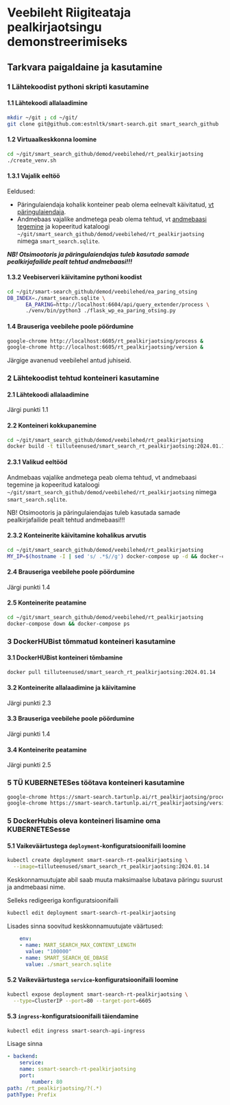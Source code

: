 # Veebileht Riigiteataja pealkirjaotsingu demonstreerimiseks

## Tarkvara paigaldaine ja kasutamine

### 1 Lähtekoodist pythoni skripti kasutamine

#### 1.1 Lähtekoodi allalaadimine

```bash
mkdir ~/git ; cd ~/git/
git clone git@github.com:estnltk/smart-search.git smart_search_github
```

#### 1.2 Virtuaalkeskkonna loomine

```bash
cd ~/git/smart_search_github/demod/veebilehed/rt_pealkirjaotsing
./create_venv.sh
```

#### 1.3.1 Vajalik eeltöö

Eeldused:

* Päringulaiendaja kohalik konteiner peab olema eelnevalt käivitatud,
[vt päringulaiendaja](https://github.com/estnltk/smart-search/blob/main/api/api_query_extender/README.md).
* Andmebaas vajalike andmetega peab olema tehtud, vt 
[andmebaasi tegemine](https://github.com/estnltk/smart-search/blob/main/scripts/query_extender_setup/example_script_based_workflow/README.md) ja kopeeritud kataloogi `~/git/smart_search_github/demod/veebilehed/rt_pealkirjaotsing` nimega `smart_search.sqlite`.

***NB! Otsimootoris ja päringulaiendajas tuleb kasutada
samade pealkirjafailide pealt tehtud andmebaasi!!!***

#### 1.3.2 Veebiserveri käivitamine pythoni koodist

```bash
cd ~/git/smart-search_github/demod/veebilehed/ea_paring_otsing
DB_INDEX=./smart_search.sqlite \
      EA_PARING=http://localhost:6604/api/query_extender/process \
      ./venv/bin/python3 ./flask_wp_ea_paring_otsing.py
```

#### 1.4 Brauseriga veebilehe poole pöördumine

```bash
google-chrome http://localhost:6605/rt_pealkirjaotsing/process &
google-chrome http://localhost:6605/rt_pealkirjaotsing/version &
```

Järgige avanenud veebilehel antud juhiseid.

### 2 Lähtekoodist tehtud konteineri kasutamine

#### 2.1 Lähtekoodi allalaadimine

Järgi punkti 1.1

#### 2.2 Konteineri kokkupanemine

```bash
cd ~/git/smart_search_github/demod/veebilehed/rt_pealkirjaotsing
docker build -t tilluteenused/smart_search_rt_pealkirjaotsing:2024.01.14 .
```

#### 2.3.1 Valikud eeltööd

Andmebaas vajalike andmetega peab olema tehtud, vt andmebaasi tegemine ja kopeeritud kataloogi `~/git/smart_search_github/demod/veebilehed/rt_pealkirjaotsing` nimega `smart_search.sqlite`.

NB! Otsimootoris ja päringulaiendajas tuleb kasutada samade pealkirjafailide pealt tehtud andmebaasi!!!

#### 2.3.2 Konteinerite käivitamine kohalikus arvutis

```bash
cd ~/git/smart_search_github/demod/veebilehed/rt_pealkirjaotsing
MY_IP=$(hostname -I | sed 's/ .*$//g') docker-compose up -d && docker-compose ps
```

#### 2.4 Brauseriga veebilehe poole pöördumine

Järgi punkti 1.4

#### 2.5 Konteinerite peatamine

```bash
cd ~/git/smart_search_github/demod/veebilehed/rt_pealkirjaotsing
docker-compose down && docker-compose ps
```

### 3 DockerHUBist tõmmatud konteineri kasutamine

#### 3.1 DockerHUBist konteineri tõmbamine

```bash
docker pull tilluteenused/smart_search_rt_pealkirjaotsing:2024.01.14
```

#### 3.2 Konteinerite allalaadimine ja käivitamine

Järgi punkti 2.3

#### 3.3 Brauseriga veebilehe poole pöördumine

Järgi punkti 1.4

#### 3.4 Konteinerite peatamine

Järgi punkti 2.5

### 5 TÜ KUBERNETESes töötava konteineri kasutamine

```bash
google-chrome https://smart-search.tartunlp.ai/rt_pealkirjaotsing/process &
google-chrome https://smart-search.tartunlp.ai/rt_pealkirjaotsing/version &
```

### 5 DockerHubis oleva konteineri lisamine oma KUBERNETESesse

#### 5.1 Vaikeväärtustega ```deployment```-konfiguratsioonifaili loomine

```bash
kubectl create deployment smart-search-rt-pealkirjaotsing \
  --image=tilluteenused/smart_search_rt_pealkirjaotsing:2024.01.14
```

Keskkonnamuutujate abil saab muuta maksimaalse lubatava päringu suurust ja andmebaasi nime.

Selleks redigeeriga konfiguratsioonifaili

```bash
kubectl edit deployment smart-search-rt-pealkirjaotsing
```

Lisades sinna soovitud keskkonnamuutujate väärtused:

```yml
    env:
    - name: MART_SEARCH_MAX_CONTENT_LENGTH
      value: "100000"
    - name: SMART_SEARCH_QE_DBASE
      value: ./smart_search.sqlite
```

#### 5.2 Vaikeväärtustega ```service```-konfiguratsioonifaili loomine

```bash
kubectl expose deployment smart-search-rt-pealkirjaotsing \
  --type=ClusterIP --port=80 --target-port=6605
```

#### 5.3 ```ingress```-konfiguratsioonifaili täiendamine

```bash
kubectl edit ingress smart-search-api-ingress
```

Lisage sinna

```yml
- backend:
    service:
    name: ssmart-search-rt-pealkirjaotsing
    port:
        number: 80
path: /rt_pealkirjaotsing/?(.*)
pathType: Prefix
```
